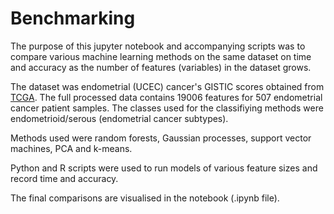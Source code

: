 # Benchmarking

The purpose of this jupyter notebook and accompanying scripts was to compare various machine learning methods on the same dataset on time and accuracy as the number of features (variables) in the dataset grows.

The dataset was endometrial (UCEC) cancer's GISTIC scores obtained from [TCGA](http://firebrowse.org/).
The full processed data contains 19006 features for 507 endometrial cancer patient samples. The classes used for the classifiying methods were endometrioid/serous (endometrial cancer subtypes).

Methods used were random forests, Gaussian processes, support vector machines, PCA and k-means.

Python and R scripts were used to run models of various feature sizes and record time and accuracy.

The final comparisons are visualised in the notebook (.ipynb file).